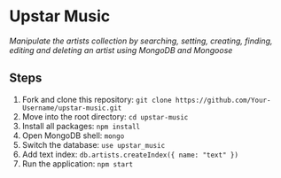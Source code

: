 # Upstar Music

_Manipulate the artists collection by searching, setting, creating, finding, editing and deleting an artist using MongoDB and Mongoose_

## Steps

1. Fork and clone this repository: `git clone https://github.com/Your-Username/upstar-music.git`
2. Move into the root directory: `cd upstar-music`
3. Install all packages: `npm install`
4. Open MongoDB shell: `mongo`
5. Switch the database: `use upstar_music`
6. Add text index: `db.artists.createIndex({ name: "text" })`
7. Run the application: `npm start`
